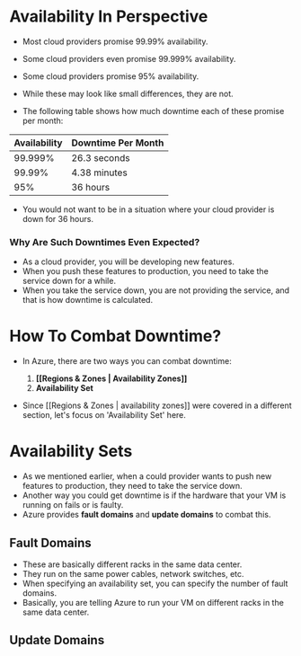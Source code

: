# Availability In Perspective
+ Most cloud providers promise 99.99% availability.
+ Some cloud providers even promise 99.999% availability.
+ Some cloud providers promise 95% availability.

+ While these may look like small differences, they are not.
+ The following table shows how much downtime each of these promise per month:

| Availability | Downtime Per Month |
|--------------|---------------------|
| 99.999%      | 26.3 seconds        |
| 99.99%       | 4.38 minutes        |
| 95%          | 36 hours            |

+ You would not want to be in a situation where your cloud provider is down for 36 hours.

### Why Are Such Downtimes Even Expected?
+ As a cloud provider, you will be developing new features.
+ When you push these features to production, you need to take the service down for a while.
+ When you take the service down, you are not providing the service, and that is how downtime is calculated.

# How To Combat Downtime?
+ In Azure, there are two ways you can combat downtime:
    1. **[[Regions & Zones | Availability Zones]]**
    2. **Availability Set**

+ Since [[Regions & Zones | availability zones]] were covered in a different section, let's focus on 'Availability Set' here.

# Availability Sets
+ As we mentioned earlier, when a could provider wants to push new features to production, they need to take the service down.
+ Another way you could get downtime is if the hardware that your VM is running on fails or is faulty.
+ Azure provides **fault domains** and **update domains** to combat this.

## Fault Domains
+ These are basically different racks in the same data center.
+ They run on the same power cables, network switches, etc.
+ When specifying an availability set, you can specify the number of fault domains.
+ Basically, you are telling Azure to run your VM on different racks in the same data center.

## Update Domains
